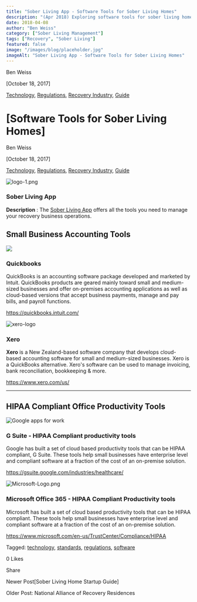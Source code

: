 ```yaml
---
title: "Sober Living App - Software Tools for Sober Living Homes"
description: "(Apr 2018) Exploring software tools for sober living homes. Discover early tech solutions for efficient management & resident support in recovery housing."
date: 2018-04-08
author: "Ben Weiss"
category: ["Sober Living Management"]
tags: ["Recovery", "Sober Living"]
featured: false
image: "/images/blog/placeholder.jpg"
imageAlt: "Sober Living App - Software Tools for Sober Living Homes"
---
```


Ben Weiss

[October 18, 2017]

[Technology](/sober-living-app-blog/category/Technology), [Regulations](/sober-living-app-blog/category/Regulations), [Recovery Industry](/sober-living-app-blog/category/Recovery+Industry), [Guide](/sober-living-app-blog/category/Guide)

#  [Software Tools for Sober Living Homes]

Ben Weiss

[October 18, 2017]

[Technology](/sober-living-app-blog/category/Technology), [Regulations](/sober-living-app-blog/category/Regulations), [Recovery Industry](/sober-living-app-blog/category/Recovery+Industry), [Guide](/sober-living-app-blog/category/Guide)

![logo-1.png](/images/blog/software-tools-for-sober-living-homes/logo-1.png)

###  

### **Sober Living App**

**Description** : The [Sober Living App](https://www.soberlivingapp.com) offers all the tools you need to manage your recovery business operations.

 

## **Small Business Accounting Tools**  
 

 

![](/images/blog/software-tools-for-sober-living-homes/image-asset.png)

 

### **Quickbooks**

QuickBooks is an accounting software package developed and marketed by Intuit. QuickBooks products are geared mainly toward small and medium-sized businesses and offer on-premises accounting applications as well as cloud-based versions that accept business payments, manage and pay bills, and payroll functions. 

https://quickbooks.intuit.com/

![xero-logo](/images/blog/software-tools-for-sober-living-homes/xero-logo.png)

### **Xero**

**Xero**  is a New Zealand-based software company that develops cloud-based accounting software for small and medium-sized businesses.  Xero is a QuickBooks alternative. Xero's software can be used to manage invoicing, bank reconciliation, bookkeeping & more. 

 <https://www.xero.com/us/>

* * *

## **HIPAA Compliant Office Productivity Tools**

 

![Google apps for work](/images/blog/software-tools-for-sober-living-homes/Google_apps_for_work.png)

### **G Suite - HIPAA Compliant productivity tools**

Google has built a set of cloud based productivity tools that can be HIPAA compliant, G Suite.  These tools help small businesses have enterprise level and compliant software at a fraction of the cost of an on-premise solution. 

<https://gsuite.google.com/industries/healthcare/>

![Microsoft-Logo.png](/images/blog/software-tools-for-sober-living-homes/Microsoft-Logo.png)

### **Microsoft Office 365 - HIPAA Compliant Productivity tools**

Microsoft has built a set of cloud based productivity tools that can be HIPAA compliant.  These tools help small businesses have enterprise level and compliant software at a fraction of the cost of an on-premise solution. 

<https://www.microsoft.com/en-us/TrustCenter/Compliance/HIPAA>

Tagged: [technology](https://soberlivingapp.com/sober-living-app-blog/tag/technology), [standards](/sober-living-app-blog/tag/standards), [regulations](/sober-living-app-blog/tag/regulations), [software](/sober-living-app-blog/tag/software)

0 Likes

Share

Newer Post[Sober Living Home Startup Guide]

Older Post: National Alliance of Recovery Residences
